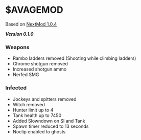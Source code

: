 # $AVAGEMOD

Based on [NextMod 1.0.4](https://github.com/spoon-l4d2/NextMod)

***Version 0.1.0***

### Weapons
- Rambo ladders removed (Shooting while climbing ladders)
- Chrome shotgun removed
- Increased shotgun ammo
- Nerfed SMG

### Infected
- Jockeys and spitters removed
- Witch removed
- Hunter limit up to 4
- Tank health up to 7450
- Added Slowndown on SI and Tank
- Spawn timer reduced to 13 seconds
- Noclip enabled to ghosts
